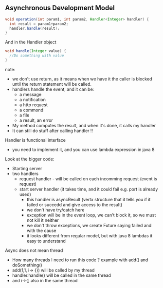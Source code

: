 ## Asynchronous Development Model

```java
void operation(int param1, int param2, Handler<Integer> handler) {
  int result = param1+param2;
  handler.handle(result);
}
```

And in the Handler object

```java
void handle(Integer value) { 
  //Do something with value
}
```

note:
- we don't use return, as it means when we have it the caller is blocked until the return statement will be called.
- handlers handle the event, and it can be:
  - a message
  - a notification
  - a http request
  - a commond
  - a file
  - a result, an error
- My method computes the result, and when it's done, it calls my handler
- It can still do stuff after calling handler !!

Handler is functional interface
- you need to implement it, and you can use lambda expression in java 8


Look at the bigger code:
- Starting server
- two handlers
  - request handler - will be called on each incomming request (event is request)
  - start server handler (it takes time, and it could fail e.g. port is already used)
    - this handler is asyncResult (vertx structure that it tells you if it failed or succedd and give access to the result)
    - we don't have try/catch here
     - exception will be in the event loop, we can't block it, so we must not kill it neither
     - we don't throw exceptions, we create Future saying failed and with the cause
    - it looks different from regular model, but with java 8 lambdas it easy to understand

Async does not mean thread
- How many threads I need to run this code ?
example with add() and doSomething()
- add(1,1, i-> {}) will be called by my thread
- handler.handle() will be called in the same thread
- and i->{] also in the same thread
